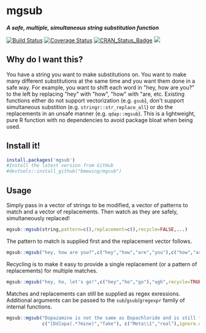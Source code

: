# mgsub 

***A safe, multiple, simultaneous string substitution function***

[![Build Status](https://travis-ci.org/bmewing/mgsub.svg?branch=master)](https://travis-ci.org/bmewing/mgsub) [![Coverage Status](https://img.shields.io/codecov/c/github/bmewing/mgsub/master.svg)](https://codecov.io/github/bmewing/mgsub?branch=master) [![CRAN\_Status\_Badge](http://www.r-pkg.org/badges/version/mgsub)](https://CRAN.R-project.org/package=mgsub) ![](http://cranlogs.r-pkg.org/badges/mgsub)

## Why do I want this?
You have a string you want to make substitutions on. You want to make many different substitutions at the same time and you want them done in a safe way.
For example, you want to shift each word in "hey, how are you?" to the left by replacing "hey" with "how", "how" with "are, etc.  Existing functions either do not support vectorization (e.g. `gsub`), don't support simultaneous substition (e.g. `stringr::str_replace_all`) or do the replacements in an unsafe manner (e.g. `qdap::mgsub`).
This is a lightweight, pure R function with no dependencies to avoid package bloat when being used.

## Install it!

```r   
install.packages('mgsub')
#Install the latest version from GitHub
#devtools::install_github("bmewing/mgsub")
```

## Usage

Simply pass in a vector of strings to be modified, a vector of patterns to match and a vector of replacements. Then watch as they are safely, simultaneously replaced!

```r
mgsub::mgsub(string,pattern=c(),replacement=c(),recycle=FALSE,...)
```

The pattern to match is supplied first and the replacement vector follows.

```r
mgsub::mgsub("hey, how are you?",c("hey","how","are","you"),c("how","are","you","hey"))
```

Recycling is to make it easy to provide a single replacement (or a pattern of replacements) for multiple matches.

```r
mgsub::mgsub("hey, ho, let's go!",c("hey","ho","go"),"ugh",recycle=TRUE)
```

Matches and replacements can still be supplied as regex exressions. Additional arguments can be passed to the `sub`/`gsub`/`gregexpr` family of internal functions.

```r
mgsub::mgsub("Dopazamine is not the same as Dopachloride and is still fake.", 
             c("[Dd]opa(.*?mine)","fake"), c("Meta\\1","real"),ignore.case=F)
```

